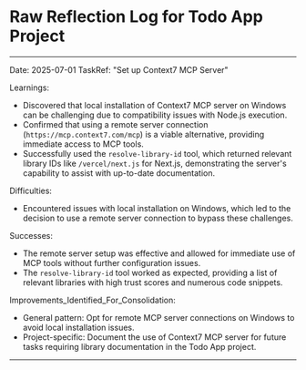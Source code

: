 # Raw Reflection Log for Todo App Project

---

Date: 2025-07-01
TaskRef: "Set up Context7 MCP Server"

Learnings:

- Discovered that local installation of Context7 MCP server on Windows can be challenging due to compatibility issues with Node.js execution.
- Confirmed that using a remote server connection (`https://mcp.context7.com/mcp`) is a viable alternative, providing immediate access to MCP tools.
- Successfully used the `resolve-library-id` tool, which returned relevant library IDs like `/vercel/next.js` for Next.js, demonstrating the server's capability to assist with up-to-date documentation.

Difficulties:

- Encountered issues with local installation on Windows, which led to the decision to use a remote server connection to bypass these challenges.

Successes:

- The remote server setup was effective and allowed for immediate use of MCP tools without further configuration issues.
- The `resolve-library-id` tool worked as expected, providing a list of relevant libraries with high trust scores and numerous code snippets.

Improvements_Identified_For_Consolidation:

- General pattern: Opt for remote MCP server connections on Windows to avoid local installation issues.
- Project-specific: Document the use of Context7 MCP server for future tasks requiring library documentation in the Todo App project.

---
